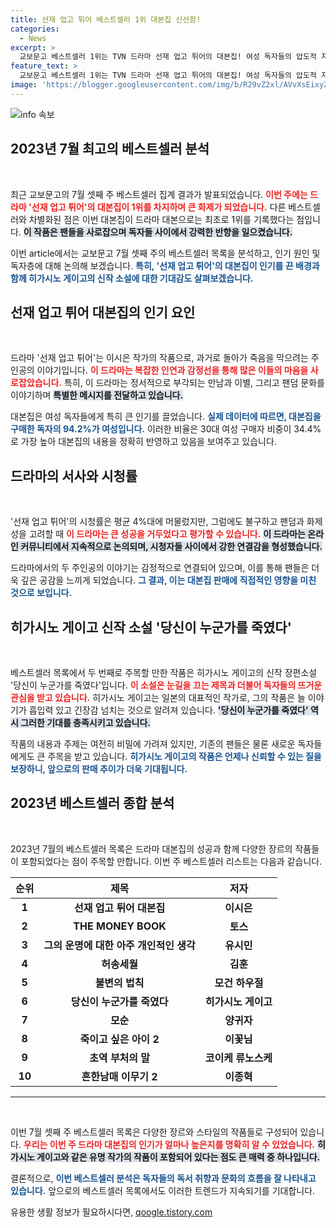 ```yaml
---
title: 선재 업고 튀어 베스트셀러 1위 대본집 신선함!
categories:
  - News
excerpt: >
  교보문고 베스트셀러 1위는 TVN 드라마 선재 업고 튀어의 대본집! 여성 독자들의 압도적 지지 속에 대박을 기록하며, 히가시노 게이고 신작이 6위에 올라 흥미를 더하고 있다. 누가 이 매력적인 이야기를 놓칠 수 있을까?
feature_text: >
  교보문고 베스트셀러 1위는 TVN 드라마 선재 업고 튀어의 대본집! 여성 독자들의 압도적 지지 속에 대박을 기록하며, 히가시노 게이고 신작이 6위에 올라 흥미를 더하고 있다. 누가 이 매력적인 이야기를 놓칠 수 있을까?
image: 'https://blogger.googleusercontent.com/img/b/R29vZ2xl/AVvXsEixyZcFfHzMRdzZMjFBmAUKJYCLCGyLL1o632UiGVXcaFdKo_bkvkuCioo0uUKlGfBVcT3P84aROyZIXSBEx3Aw5nCQ3pTgDom1WDC4m8eifvWiAmWEEVb4x6G_l8C0QH225ldMjyaFvpxGEBGNO37VmDTDMHGhJPq73UglMfDca1-0aw/s1600/blogspot.png'
---
```


<p><img src="https://blogger.googleusercontent.com/img/b/R29vZ2xl/AVvXsEixyZcFfHzMRdzZMjFBmAUKJYCLCGyLL1o632UiGVXcaFdKo_bkvkuCioo0uUKlGfBVcT3P84aROyZIXSBEx3Aw5nCQ3pTgDom1WDC4m8eifvWiAmWEEVb4x6G_l8C0QH225ldMjyaFvpxGEBGNO37VmDTDMHGhJPq73UglMfDca1-0aw/s1600/blogspot.png" alt="info 속보" /></p>

<h2 data-ke-size="size26">2023년 7월 최고의 베스트셀러 분석</h2>

<p data-ke-size="size16">&nbsp;</p>

<p>최근 교보문고의 7월 셋째 주 베스트셀러 집계 결과가 발표되었습니다. <b><span style="color: #ee2323;">이번 주에는 드라마 '선재 업고 튀어'의 대본집이 1위를 차지하며 큰 화제가 되었습니다.</span></b> 다른 베스트셀러와 차별화된 점은 이번 대본집이 드라마 대본으로는 최초로 1위를 기록했다는 점입니다. <b><span style="background-color: #21538527;">이 작품은 팬들을 사로잡으며 독자들 사이에서 강력한 반향을 일으켰습니다.</span></b> </p>

<p>이번 article에서는 교보문고 7월 셋째 주의 베스트셀러 목록을 분석하고, 인기 원인 및 독자층에 대해 논의해 보겠습니다. <b><span style="color: #1a5490;">특히, '선재 업고 튀어'의 대본집이 인기를 끈 배경과 함께 히가시노 게이고의 신작 소설에 대한 기대감도 살펴보겠습니다.</span></b></p>

<h2 data-ke-size="size26">선재 업고 튀어 대본집의 인기 요인</h2>

<p data-ke-size="size16">&nbsp;</p>

<p>드라마 '선재 업고 튀어'는 이시은 작가의 작품으로, 과거로 돌아가 죽음을 막으려는 주인공의 이야기입니다. <b><span style="color: #ee2323;">이 드라마는 복잡한 인연과 감정선을 통해 많은 이들의 마음을 사로잡았습니다.</span></b> 특히, 이 드라마는 정서적으로 부각되는 만남과 이별, 그리고 팬덤 문화를 이야기하며 <b><span style="background-color: #21538527;">특별한 메시지를 전달하고 있습니다.</span></b> </p>

<p>대본집은 여성 독자들에게 특히 큰 인기를 끌었습니다. <b><span style="color: #1a5490;">실제 데이터에 따르면, 대본집을 구매한 독자의 94.2%가 여성입니다.</span></b> 이러한 비율은 30대 여성 구매자 비중이 34.4%로 가장 높아 대본집의 내용을 정확히 반영하고 있음을 보여주고 있습니다. </p>

<h2 data-ke-size="size26">드라마의 서사와 시청률</h2>

<p data-ke-size="size16">&nbsp;</p>

<p>'선재 업고 튀어'의 시청률은 평균 4%대에 머물렀지만, 그럼에도 불구하고 팬덤과 화제성을 고려할 때 <b><span style="color: #ee2323;">이 드라마는 큰 성공을 거두었다고 평가할 수 있습니다.</span></b> <b><span style="background-color: #21538527;">이 드라마는 온라인 커뮤니티에서 지속적으로 논의되며, 시청자들 사이에서 강한 연결감을 형성했습니다.</span></b> </p>

<p>드라마에서의 두 주인공의 이야기는 감정적으로 연결되어 있으며, 이를 통해 팬들은 더욱 깊은 공감을 느끼게 되었습니다. <b><span style="color: #1a5490;">그 결과, 이는 대본집 판매에 직접적인 영향을 미친 것으로 보입니다.</span></b></p>

<h2 data-ke-size="size26">히가시노 게이고 신작 소설 '당신이 누군가를 죽였다'</h2>

<p data-ke-size="size16">&nbsp;</p>

<p>베스트셀러 목록에서 두 번째로 주목할 만한 작품은 히가시노 게이고의 신작 장편소설 '당신이 누군가를 죽였다'입니다. <b><span style="color: #ee2323;">이 소설은 눈길을 끄는 제목과 더불어 독자들의 뜨거운 관심을 받고 있습니다.</span></b> 히가시노 게이고는 일본의 대표적인 작가로, 그의 작품은 늘 이야기가 흡입력 있고 긴장감 넘치는 것으로 알려져 있습니다. <b><span style="background-color: #21538527;">'당신이 누군가를 죽였다' 역시 그러한 기대를 충족시키고 있습니다.</span></b> </p>

<p>작품의 내용과 주제는 여전히 비밀에 가려져 있지만, 기존의 팬들은 물론 새로운 독자들에게도 큰 주목을 받고 있습니다. <b><span style="color: #1a5490;">히가시노 게이고의 작품은 언제나 신뢰할 수 있는 질을 보장하니, 앞으로의 판매 추이가 더욱 기대됩니다.</span></b></p>

<h2 data-ke-size="size26">2023년 베스트셀러 종합 분석</h2>

<p data-ke-size="size16">&nbsp;</p>

<p>2023년 7월의 베스트셀러 목록은 드라마 대본집의 성공과 함께 다양한 장르의 작품들이 포함되었다는 점이 주목할 만합니다. 이번 주 베스트셀러 리스트는 다음과 같습니다. </p>

<table>
<thead>
<tr>
<th style="text-align: center;"><b>순위</b></th>
<th style="text-align: center;"><b>제목</b></th>
<th style="text-align: center;"><b>저자</b></th>
</tr>
</thead>
<tbody>
<tr>
<td style="text-align: center; height: 17px;"><b>1</b></td>
<td style="text-align: center; height: 17px;"><b>선재 업고 튀어 대본집</b></td>
<td style="text-align: center; height: 17px;"><b>이시은</b></td>
</tr>
<tr>
<td style="text-align: center; height: 17px;"><b>2</b></td>
<td style="text-align: center; height: 17px;"><b>THE MONEY BOOK</b></td>
<td style="text-align: center; height: 17px;"><b>토스</b></td>
</tr>
<tr>
<td style="text-align: center; height: 17px;"><b>3</b></td>
<td style="text-align: center; height: 17px;"><b>그의 운명에 대한 아주 개인적인 생각</b></td>
<td style="text-align: center; height: 17px;"><b>유시민</b></td>
</tr>
<tr>
<td style="text-align: center; height: 17px;"><b>4</b></td>
<td style="text-align: center; height: 17px;"><b>허송세월</b></td>
<td style="text-align: center; height: 17px;"><b>김훈</b></td>
</tr>
<tr>
<td style="text-align: center; height: 17px;"><b>5</b></td>
<td style="text-align: center; height: 17px;"><b>불변의 법칙</b></td>
<td style="text-align: center; height: 17px;"><b>모건 하우절</b></td>
</tr>
<tr>
<td style="text-align: center; height: 17px;"><b>6</b></td>
<td style="text-align: center; height: 17px;"><b>당신이 누군가를 죽였다</b></td>
<td style="text-align: center; height: 17px;"><b>히가시노 게이고</b></td>
</tr>
<tr>
<td style="text-align: center; height: 17px;"><b>7</b></td>
<td style="text-align: center; height: 17px;"><b>모순</b></td>
<td style="text-align: center; height: 17px;"><b>양귀자</b></td>
</tr>
<tr>
<td style="text-align: center; height: 17px;"><b>8</b></td>
<td style="text-align: center; height: 17px;"><b>죽이고 싶은 아이 2</b></td>
<td style="text-align: center; height: 17px;"><b>이꽃님</b></td>
</tr>
<tr>
<td style="text-align: center; height: 17px;"><b>9</b></td>
<td style="text-align: center; height: 17px;"><b>초역 부처의 말</b></td>
<td style="text-align: center; height: 17px;"><b>코이케 류노스케</b></td>
</tr>
<tr>
<td style="text-align: center; height: 17px;"><b>10</b></td>
<td style="text-align: center; height: 17px;"><b>흔한남매 이무기 2</b></td>
<td style="text-align: center; height: 17px;"><b>이종혁</b></td>
</tr>
</tbody>
</table>

<hr>

<p data-ke-size="size16">&nbsp;</p>

<p>이번 7월 셋째 주 베스트셀러 목록은 다양한 장르와 스타일의 작품들로 구성되어 있습니다. <b><span style="color: #ee2323;">우리는 이번 주 드라마 대본집의 인기가 얼마나 높은지를 명확히 알 수 있었습니다.</span></b> <b><span style="background-color: #21538527;">히가시노 게이고와 같은 유명 작가의 작품이 포함되어 있다는 점도 큰 매력 중 하나입니다.</span></b> </p>

<p>결론적으로, <b><span style="color: #1a5490;">이번 베스트셀러 분석은 독자들의 독서 취향과 문화의 흐름을 잘 나타내고 있습니다.</span></b> 앞으로의 베스트셀러 목록에서도 이러한 트렌드가 지속되기를 기대합니다.</p>
유용한 생활 정보가 필요하시다면, <a href="https://qoogle.tistory.com" rel="dofollow">qoogle.tistory.com</a>


